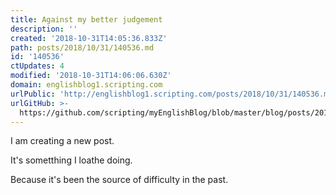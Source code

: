 ```yaml
---
title: Against my better judgement
description: ''
created: '2018-10-31T14:05:36.833Z'
path: posts/2018/10/31/140536.md
id: '140536'
ctUpdates: 4
modified: '2018-10-31T14:06:06.630Z'
domain: englishblog1.scripting.com
urlPublic: 'http://englishblog1.scripting.com/posts/2018/10/31/140536.md'
urlGitHub: >-
  https://github.com/scripting/myEnglishBlog/blob/master/blog/posts/2018/10/31/140536.md
---
```

I am creating a new post.

It's sometthing I loathe doing.

Because it's been the source of difficulty in the past.